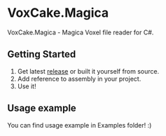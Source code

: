 # VoxCake.Magica
VoxCake.Magica - Magica Voxel file reader for C#.
    
## Getting Started
1. Get latest [release](https://github.com/imkoi/voxcake-magica/releases/tag/1.0) or built it yourself from source.
2. Add reference to assembly in your project.
3. Use it!

## Usage example
You can find usage example in Examples folder! :)